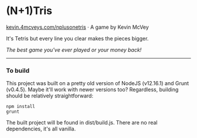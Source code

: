 # (N+1)Tris
[kevin.4mcveys.com/nplusonetris](http://kevin.4mcveys.com/nplusonetris/) · A game by Kevin McVey

It's Tetris but every line you clear makes the pieces bigger.

_The best game you've ever played or your money back!_

---

### To build
This project was built on a pretty old version of NodeJS (v12.16.1) and Grunt (v0.4.5). Maybe it'll work with newer versions too? Regardless, building should be relatively straightforward:

```
npm install
grunt
```

The built project will be found in dist/build.js. There are no real dependencies, it's all vanilla.
